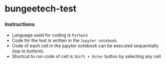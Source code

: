 # bungeetech-test

### Instructions
* Language used for coding is ```Python3```
* Code for the test is written in the ```Jupyter notebook```.
* Code of each cell in the jupyter notebook can be executed sequentially (top to bottom).
* Shortcut to run code of cell is ```Shift + Enter``` button by selecting any cell
